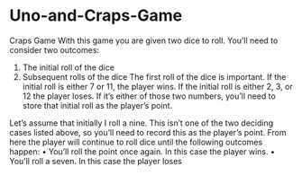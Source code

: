 # Uno-and-Craps-Game

Craps Game
With this game you are given two dice to roll. You’ll need to consider two outcomes:
  1. The initial roll of the dice
  2. Subsequent rolls of the dice
The first roll of the dice is important. If the initial roll is either 7 or 11, the player wins. If the initial roll
is either 2, 3, or 12 the player loses. If it’s either of those two numbers, you’ll need to store that initial roll as the player’s point.

Let’s assume that initially I roll a nine. 
This isn’t one of the two deciding cases listed above, so you’ll need to record this as the player’s point.
From here the player will continue to roll dice until the following outcomes happen:
  • You’ll roll the point once again. In this case the player wins.
  • You’ll roll a seven. In this case the player loses
